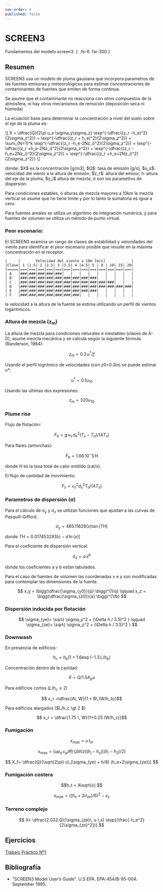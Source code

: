 ```yaml
---
nav_order: 4
published: false
---
```


# SCREEN3

Fundamentos del modelo screen3.
{: .fs-6 .fw-300 }

<!--center><iframe width="400" aspect-ratio="0.5625"
src="https://www.youtube.com/embed/MUQfKFzIOeU" frameborder="0" 
allow="accelerometer; autoplay; encrypted-media; gyroscope; picture-in-picture" 
allowfullscreen>
</iframe></center-->

## Resumen

SCREEN3 usa un modelo de pluma gausiana que incorpora parametros de las fuentes emisoras y meteorológicos para estimar concentraciones de contaminantes de fuentes que emiten de forma continua.

Se asume que el contaminante no reacciona con otros compuestos de la atmósfera, ni hay otros mecanìsmos de remoción (deposición seca ni húmeda)

<!-- The Gaussian model equations and the interactions of the source-related and meteorological factors are described in Volume II of the ISC user's guide (EPA, 1995b), and in the Workbook of Atmospheric Dispersion Estimates (Turner, 1970).-->

La ecuación base para determinar la concentración a nivel del suelo sobre el eje de la pluma es:

<p>\[
X = \dfrac{Q}{2\pi u_s \sigma_y\sigma_z} \exp^{-\dfrac{(z_r -h_e)^2}{2\sigma_z^2}} + \exp^{-\dfrac{(z_r + h_e)^2}{2\sigma_z^2}} 
+ \sum_{N=1}^k  
                \exp^{-\dfrac{(z_r -h_e-2Nz_i)^2}{2\sigma_z^2}} 
              + \exp^{-\dfrac{(z_r +h_e-2Nz_i)^2}{2\sigma_z^2}} 
              + \exp^{-\dfrac{(z_r -h_e+2Nz_i)^2}{2\sigma_z^2}} 
              + \exp^{-\dfrac{(z_r +h_e+2Nz_i)^2}{2\sigma_z^2}} 
\]</p>
donde: $X$ es la concentración [g/m3], $Q$: tasa de emisión [g/s], $u_s$: velocidad del viento a la altura de emisión, $z_r$: altura del emisor, h: altura del eje de la pluma, $z_i$ altura de mezcla, &sigma; son los parametros de dispersión.

Para condiciones estables, ó alturas de mezcla mayores a 10km la mezcla vertical se asume que no tiene limite y por lo tanto la sumatoria es igual a cero.

Para fuentes areales se utiliza un algoritmo de integración numérica, y para fuentes de volumen se utiliza un método de punto virtual.

### Peor escenario:
El SCREEN3 examina un rango de clases de estabilidad y velocidades del viento para identificar el peor escenario posible que resulte en la máxima concentración en el receptor.

```
|     |       Velocidad del viento a 10m [m/s]            |
|Clase| 1 |1.5| 2 |2.5| 3 |3.5| 4 |4.5| 5 | 8 | 10| 15| 20|
|=====|===|===|===|===|===|===|===|===|===|===|===|===|===|
| A   |###|###|###|###|###|   |   |   |   |   |   |   |   |
| B   |###|###|###|###|###|###|###|###|###|   |   |   |   |
| C   |###|###|###|###|###|###|###|###|###|###|###|   |   |
| D   |###|###|###|###|###|###|###|###|###|###|###|###|###|
| E   |###|###|###|###|###|###|###|###|###|   |   |   |   |
| F   |###|###|###|###|###|###|###|   |   |   |   |   |   |

```

la velocidad a la altura de la fuente se estima utilizando un perfil de vientos logaritmicos.

### Altura de mezcla (z<sub>m</sub>)

La altura de mezcla para condiciones neturales e inestables (clases de A-D), asume mezcla mecánica y se calcula según la siguiente fórmula (Randerson, 1984):

$$ z_m = 0.3\,u^* / f $$

Usando el perfil logritmico de velocidades (con z0=0.3m) se puede estimar u*:

$$ u^* = 0.1 u_{10} $$

Usando las ultimas dos expresiones:

$$ z_m = 320 u_{10} $$


### Plume rise

Flujo de flotación:

$$ F_b= g\, v_s\, d_s^2 (T_s-T_a) / (4 T_s) $$

Para flares (antorchas):

$$ F_b = 1.66\,10^-5 \, H $$

donde $H$ es la tasa total de calor emitido (cal/s).


El flujo de cantidad de movimiento:

$$ F_s= v_s^2 d_s^2 T_a/ (4T_s) $$

### Parametros de dispersión (&sigma;)

Para el cálculo de &sigma;<sub>y</sub> y &sigma;<sub>z</sub> se utilizan funciones que ajustan a las curvas de Pasquill-Gifford.


$$\sigma_y = 465 .11628 (x) \tan(TH)$$

donde $TH=  0.017453293 [c - d\,\ln(x)]$

Para el coeficiente de dispersión vertical:

$$ \sigma_z=a\,x^b $$

donde los coeficientes a y b están tabulados.

Para el caso de fuentes de volúmen las coordenadas x  e y son modificadas para contemplar las dimensiones de la fuente.

$$
 x_y = \bigg(\dfrac{\sigma_{y0}}{p} \bigg)^{1/q} \qquad x_z = \bigg(\dfrac{\sigma_{z0}}{a} \bigg)^{1/b}
$$
 
### Dispersión inducida por flotación

$$
\sigma_{ye}= \sqrt{ \sigma_y^2 + (\Delta h / 3.5)^2 }
\qquad 
\sigma_{ze}= \sqrt{ \sigma_z^2 + (\Delta h / 3.5)^2 }
$$

### Downwash


En presencia de edificios:

$$ h_c = h_b (1 + 1.6 \exp{(-1.3\,L/h_b)} $$


Concentración dentro de la cavidad:

$$ X= Q / 1.5 A_p u $$


Para edificios cortos ($L/h_c \leq 2$)

$$ x_r =\dfrac{A\, W}{1 + B\,(W/h_b)}$$

Para edificios alargados ($L/h_c \gt 2 $)


$$ x_r = \dfrac{1.75 \, W}{1+0.25 (W/h_c)}$$


### Fumigación

$$ x_{max} = u \,t_m$$

$$ x_{max} = (u p_a \, c_p/R) \, (\Delta\theta/z)	(h_i-h_s) [(h_i-h_2)/2] $$


$$ X_f= \dfrac{Q}{\sqrt{2\pi} u\,(\sigma_{ye} + h/8) (h_e+2\sigma_{ze})} $$


### Fumigación costera

$$h_t = A\sqrt{x} $$

$$x_{max} = ((h_e+2\sigma_{ze})/6)^2 - x_s $$


### Terreno complejo

$$ X= \dfrac{2.032 Q}{\sigma_{ze}\, u \,x} \exp{(\frac{-h_e^2}{2\sigma_{ze}^2})} $$


## Ejercicios

[Trabajo Práctico Nº1](../tps/tp1.md)

## Bibliografía

- "SCREEN3 Model User’s Guide". U.S EPA. EPA-454/B-95-004. September 1995.

